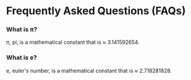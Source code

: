 # Frequently Asked Questions (FAQs)
### What is π?
π, pi, is a mathematical constant that is ≈ 3.141592654.

### What is e?
e, euler's number, is a mathematical constant that is ≈ 2.718281828.
